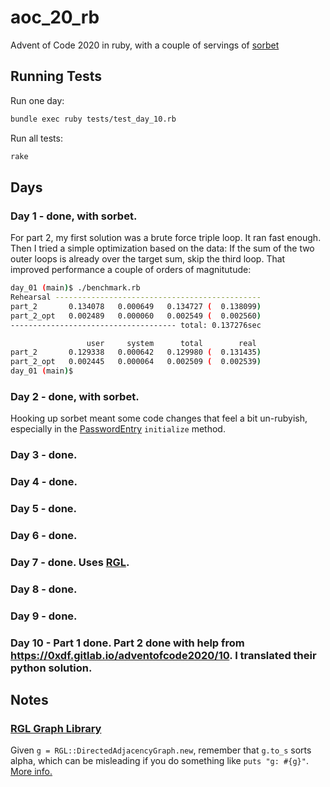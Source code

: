 # aoc_20_rb

Advent of Code 2020 in ruby, with a couple of servings of [sorbet](https://sorbet.org/)

## Running Tests

Run one day:

```bash
bundle exec ruby tests/test_day_10.rb
```

Run all tests:

```bash
rake
```

## Days

### Day 1 - done, with sorbet.

For part 2, my first solution was a brute force triple loop. It ran fast enough. Then I tried a simple optimization based on the data: If the sum of the two outer loops is already over the target sum, skip the third loop. That improved performance a couple of orders of magnitutude:

```bash
day_01 (main)$ ./benchmark.rb
Rehearsal ----------------------------------------------
part_2       0.134078   0.000649   0.134727 (  0.138099)
part_2_opt   0.002489   0.000060   0.002549 (  0.002560)
------------------------------------- total: 0.137276sec

                 user     system      total        real
part_2       0.129338   0.000642   0.129980 (  0.131435)
part_2_opt   0.002445   0.000064   0.002509 (  0.002539)
day_01 (main)$
```

### Day 2 - done, with sorbet.

Hooking up sorbet meant some code changes that feel a bit un-rubyish, especially in the [PasswordEntry](https://github.com/bfollek/aoc_20_rb/blob/main/day_02/password_entry.rb) `initialize` method.

### Day 3 - done.

### Day 4 - done.

### Day 5 - done.

### Day 6 - done.

### Day 7 - done. Uses [RGL](https://github.com/monora/rgl).

### Day 8 - done.

### Day 9 - done.

### Day 10 - Part 1 done. Part 2 done with help from https://0xdf.gitlab.io/adventofcode2020/10. I translated their python solution.

## Notes

### [RGL Graph Library](https://github.com/monora/rgl)

Given `g = RGL::DirectedAdjacencyGraph.new`, remember that `g.to_s` sorts alpha, which can be misleading if you do something like `puts "g: #{g}"`. [More info.](https://www.rubydoc.info/github/monora/rgl/RGL/Graph#to_s-instance_method)

